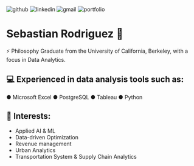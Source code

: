 ![github](https://img.shields.io/badge/Github-0e76a8?style=for-the-badge&logo=Github&logoColor=white)
![linkedin](https://img.shields.io/badge/Linkedin-0e76a8?style=for-the-badge&logo=Linkedin&logoColor=white)
![gmail](https://img.shields.io/badge/Gmail-0e76a8?style=for-the-badge&logo=Gmail&logoColor=white)
![portfolio](https://img.shields.io/badge/Portfolio-0e76a8?style=for-the-badge&logo=Portfolio&logoColor=white)  

# Sebastian Rodriguez 👋  
⚡ Philosophy Graduate from the University of California, Berkeley, with a focus in Data Analytics. 

## 💻 Experienced in data analysis tools such as:

● Microsoft Excel
● PostgreSQL
● Tableau
● Python

## 🌱 Interests:
- Applied AI & ML
- Data-driven Optimization
- Revenue management
- Urban Analytics
- Transportation System & Supply Chain Analytics
